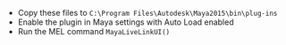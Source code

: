 * Copy these files to `C:\Program Files\Autodesk\Maya2015\bin\plug-ins`
* Enable the plugin in Maya settings with Auto Load enabled
* Run the MEL command `MayaLiveLinkUI()`